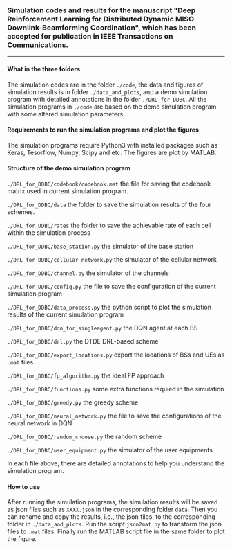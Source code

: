 ### Simulation codes and results for the manuscript "Deep Reinforcement Learning for Distributed Dynamic MISO Downlink-Beamforming Coordination", which has been accepted for publication in IEEE Transactions on Communications.
---
#### What in the three folders

The simulation codes are in the folder `./code`, the data and figures of simulation results is in folder `./data_and_plots`, and a demo simulation program with detailed annotations in the folder `./DRL_for_DDBC`. All the simulation programs in `./code` are based on the demo simulation program with some altered simulation parameters.
#### Requirements to run the simulation programs and plot the figures
The simulation programs require Python3 with installed packages such as Keras, Tesorflow, Numpy, Scipy and etc. The figures are plot by MATLAB. 

#### Structure of the demo simulation program
`./DRL_for_DDBC/codebook/codebook.mat` the file for saving the codebook matrix used in current simulation program.

`./DRL_for_DDBC/data` the folder to save the simulation results of the four schemes.

`./DRL_for_DDBC/rates` the folder to save the achievable rate of each cell within the simulation process

`./DRL_for_DDBC/base_station.py` the simulator of the base station

`./DRL_for_DDBC/cellular_network.py` the simulator of the cellular network

`./DRL_for_DDBC/channel.py` the simulator of the channels

`./DRL_for_DDBC/config.py` the file to save the configuration of the current simulation program

`./DRL_for_DDBC/data_process.py` the python script to plot the simulation results of the current simulation program

`./DRL_for_DDBC/dqn_for_singleagent.py` the DQN agent at each BS

`./DRL_for_DDBC/drl.py` the DTDE DRL-based scheme

`./DRL_for_DDBC/export_locations.py` export the locations of BSs and UEs as `.mat` files

`./DRL_for_DDBC/fp_algorithm.py` the ideal FP approach

`./DRL_for_DDBC/functions.py` some extra functions requied in the simulation

`./DRL_for_DDBC/greedy.py` the greedy scheme

`./DRL_for_DDBC/neural_network.py` the file to save the configurations of the neural network in DQN

`./DRL_for_DDBC/random_choose.py` the random scheme

`./DRL_for_DDBC/user_equipment.py` the simulator of the user equipments

In each file above, there are detailed annotations to help you understand the simulation program.
#### How to use
After running the simulation programs, the simulation results will be saved as json files such as `XXXX.json` in the corresponding folder `data`. Then you can rename and copy the results, i.e., the json files, to the corresponding folder in `./data_and_plots`. Run the script `json2mat.py` to transform the json files to `.mat` files. Finally run the MATLAB script file in the same folder to plot the figure.
